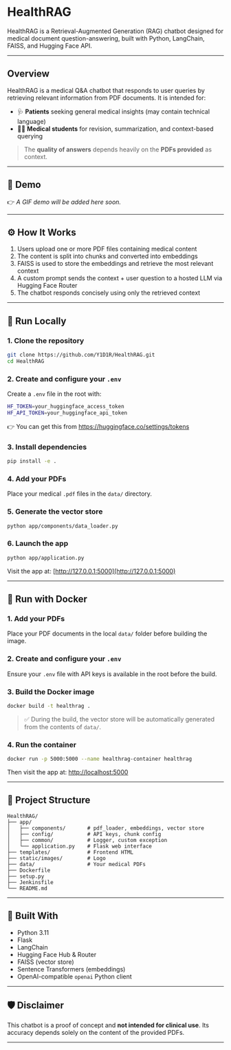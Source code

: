 
# HealthRAG

HealthRAG is a Retrieval-Augmented Generation (RAG) chatbot designed for medical document question-answering, built with Python, LangChain, FAISS, and Hugging Face API.

---

## Overview

HealthRAG is a medical Q&A chatbot that responds to user queries by retrieving relevant information from PDF documents. It is intended for:

- 🩺 **Patients** seeking general medical insights (may contain technical language)
- 👨‍⚕️ **Medical students** for revision, summarization, and context-based querying

> The **quality of answers** depends heavily on the **PDFs provided** as context.

---

## 🎥 Demo

👉 _A GIF demo will be added here soon._

---

## ⚙️ How It Works

1. Users upload one or more PDF files containing medical content
2. The content is split into chunks and converted into embeddings
3. FAISS is used to store the embeddings and retrieve the most relevant context
4. A custom prompt sends the context + user question to a hosted LLM via Hugging Face Router
5. The chatbot responds concisely using only the retrieved context

---

## 🧪 Run Locally

### 1. Clone the repository
```bash
git clone https://github.com/Y1D1R/HealthRAG.git
cd HealthRAG
```

### 2. Create and configure your `.env`
Create a `.env` file in the root with:
```bash
HF_TOKEN=your_huggingface_access_token
HF_API_TOKEN=your_huggingface_api_token
```
👉 You can get this from https://huggingface.co/settings/tokens

### 3. Install dependencies
```bash
pip install -e .
```

### 4. Add your PDFs
Place your medical `.pdf` files in the `data/` directory.

### 5. Generate the vector store
```bash
python app/components/data_loader.py
```

### 6. Launch the app
```bash
python app/application.py
```
Visit the app at: [http://127.0.0.1:5000](http://127.0.0.1:5000)

---

## 🐳 Run with Docker

### 1. Add your PDFs
Place your PDF documents in the local `data/` folder before building the image.

### 2. Create and configure your `.env`
Ensure your `.env` file with API keys is available in the root before the build.

### 3. Build the Docker image
```bash
docker build -t healthrag .
```

> ✅ During the build, the vector store will be automatically generated from the contents of `data/`.

### 4. Run the container
```bash
docker run -p 5000:5000 --name healthrag-container healthrag
```

Then visit the app at: [http://localhost:5000](http://localhost:5000)

---

## 📁 Project Structure

```
HealthRAG/
├── app/
│   ├── components/       # pdf_loader, embeddings, vector store
│   ├── config/           # API keys, chunk config
│   ├── common/           # Logger, custom exception
│   └── application.py    # Flask web interface
├── templates/            # Frontend HTML
├── static/images/        # Logo
├── data/                 # Your medical PDFs
├── Dockerfile
├── setup.py
├── Jenkinsfile
└── README.md
```

---

## 🧰 Built With

- Python 3.11
- Flask
- LangChain
- Hugging Face Hub & Router
- FAISS (vector store)
- Sentence Transformers (embeddings)
- OpenAI-compatible `openai` Python client

---

## 🛡️ Disclaimer
This chatbot is a proof of concept and **not intended for clinical use**. Its accuracy depends solely on the content of the provided PDFs.

---
